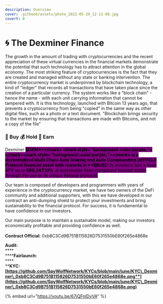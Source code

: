 ```yaml
---
description: Overview
cover: .gitbook/assets/photo_2022-05-29_12-11-08.jpg
coverY: 0
---
```


# 🌀 The Dexminer Finance

The growth in the amount of trading with cryptocurrencies and the recent appreciation of these virtual currencies in the financial markets demonstrate the potential that such technology has to attract attention in the global economy. The most striking feature of cryptocurrencies is the fact that they are created and managed without any state or banking intervention. The entire cryptocurrency market is underpinned by blockchain technology, a kind of "ledger" that records all transactions that have taken place since the creation of a particular currency. The system works like a "block chain" - hence the name - with each unit carrying information that cannot be tampered with. It is this technology, launched with Bitcoin 13 years ago, that prevents a cryptocurrency from being "copied" in the same way as other digital files, such as a photo or a text document. "Blockchain brings security to the market by ensuring that transactions are made with Bitcoins, and not a copy of the file"

### &#x20;                                    💸 Buy  💰 Hold  🤑 Earn

Dexminer <mark style="background-color:purple;"></mark> <mark style="background-color:purple;"></mark><mark style="background-color:purple;">**$DXM**</mark> <mark style="background-color:purple;"></mark><mark style="background-color:purple;"></mark> is a decentralized Multi Chain Auto Staking and Auto Compounding DEFIN3.0 Protocol financial asset with rewards in **$BUSD** its investors and a fixed APY up to <mark style="background-color:purple;">**596,247.10%**</mark> .A sustainable fixed compound interest model through the use of its unique Rebase protocol.

Our team is composed of developers and programmers with years of experience in the cryptocurrency market, we have two owners of the DeFi community and additional supporters, with this we have developed in our contract an anti-dumping shield to protect your investments and bring sustainability to the financial protocol. For success, it is fundamental to have confidence in our investors.

Our main purpose is to maintain a sustainable model, making our investors economically profitable and providing confidence as well.\
\
**Contract Official:** 0xb8C3Cd9B751B115826D7531550bE60f265e4868e&#x20;

**Audit:**\
****\
******Fairlaunch:**\
****\
******KYC:**[**https://github.com/SpyWolfNetwork/KYCs/blob/main/june/KYC\_Dexminer\_0xb8C3Cd9B751B115826D7531550bE60f265e4868e.png**](https://github.com/SpyWolfNetwork/KYCs/blob/main/june/KYC\_Dexminer\_0xb8C3Cd9B751B115826D7531550bE60f265e4868e.png)****

{% embed url="https://youtu.be/67jQFnIDyVA" %}
